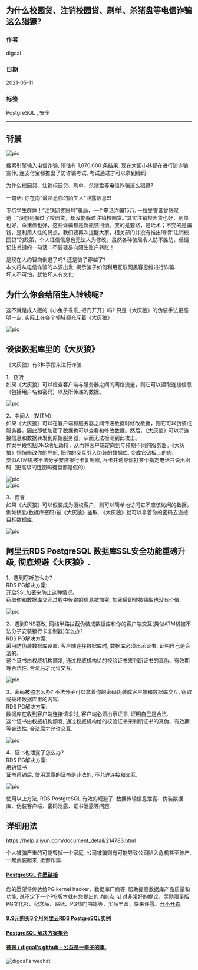 ## 为什么校园贷、注销校园贷、刷单、杀猪盘等电信诈骗这么猖獗?    
  
### 作者  
digoal  
  
### 日期  
2021-05-11   
  
### 标签  
PostgreSQL , 安全   
  
----  
  
## 背景  
![pic](20210511_01_pic_010.jpg)  
  
搜索引擎输入电信诈骗, 预估有 1,870,000 条结果. 现在大街小巷都在进行防诈骗宣传, 连支付宝都推出了防诈骗考试, 考试通过才可以拿到绿码.     
    
为什么校园贷、注销校园贷、刷单、杀猪盘等电信诈骗这么猖獗?     
    
一句话: 你在向"最熟悉你的陌生人"泄露信息!!!      
    
专坑学生群体！“注销网贷账号”骗局，一个电话诈骗15万. 一位受害者曾感叹道：“没想到躲过了校园贷，却没能躲过注销校园贷。”其实注销校园贷也好，刷单也好，杀猪盘也好，这些诈骗都是新瓶装旧酒。变的是套路，是话术；不变的是骗钱，是利用人性的弱点。我们要再次提醒大家，相关部门并没有推出所谓“注销校园贷”的政策，个人征信信息也无法人为修改。虽然各种骗局令人防不胜防，但请记住关键的一句话：不要轻易向陌生账户转账！    
  
是现在人的智商倒退了吗? 还是骗子穿越了?   
本文将从电信诈骗的本源出发, 揭示骗子如何利用互联网黑客思维进行诈骗.  
坏人不可怕，就怕坏人有文化!    
    
## 为什么你会给陌生人转钱呢?     
    
这不就是成人版的《小兔子乖乖, 把门开开》吗? 只是《大灰狼》的伪装手法更高明一点, 实际上在各个领域都充斥着《大灰狼》.      
    
![pic](20210511_01_pic_001.jpeg)    
    
## 谈谈数据库里的《大灰狼》    
《大灰狼》有3种手段来进行诈骗.      
    
1、窃听    
如果《大灰狼》可以检查客户端与服务器之间的网络流量，则它可以读取连接信息（包括用户名和密码）以及所传递的数据。    
    
![pic](20210511_01_pic_002.jpeg)    
    
2、中间人（MITM）    
如果《大灰狼》可以在客户端和服务器之间传递数据时修改数据，则它可以伪装成服务器，因此即使加密了数据也可以查看和修改数据。然后，《大灰狼》可以将连接信息和数据转发到原始服务器，从而无法检测到此攻击。    
作案手段包括DNS地址劫持，从而将客户端定向到与预期不同的服务器。《大灰狼》悄悄修改你的导航, 把你的交互引入伪装的数据库, 变成它砧板上的肉.     
类似ATM机被不法分子安装银行卡复制器, 吞卡并诱导你打某个指定电话并说出密码. (更高级的连密码键盘都是假的)    
    
![pic](20210511_01_pic_003.jpeg)    
![pic](20210511_01_pic_004.jpeg)    
    
3、假冒    
如果《大灰狼》可以假装成为授权客户，则可以简单地访问它不应该访问的数据。    
例如钥匙(数据库密码)被《大灰狼》盗取, 《大灰狼》就可以拿着你的密码去连接目标数据库.      
    
![pic](20210511_01_pic_005.jpeg)    
    
    
## 阿里云RDS PostgreSQL 数据库SSL安全功能重磅升级, 彻底规避《大灰狼》.    
    
1、遇到窃听怎么办?     
RDS PG解决方案:  
开启SSL加密来防止这种情况。    
窃取你和数据库交互过程中传输的信息被加密, 加密后即使被窃取也没有价值.     
    
![pic](20210511_01_pic_006.png)    
    
2、遇到DNS篡改, 网络半路拦截伪装成数据库和你的客户端交互(类似ATM机被不法分子安装银行卡复制器)怎么办?     
RDS PG解决方案:  
采用防伪装数据库设置: 客户端连接数据库时, 数据库必须出示证书, 证明自己是合法的.     
这个证书由权威机构颁发, 通过权威机构给的校验证书来判断证书的真伪、有效期等合法性. 合法后才允许交互.     
    
![pic](20210511_01_pic_007.jpeg)    
    
3、密码被盗怎么办? 不法分子可以拿着你的密码伪装成客户端和数据库交互, 窃取或破坏数据库里的内容.    
RDS PG解决方案:  
数据库在收到客户端连接请求时, 客户端必须出示证书, 证明自己是合法.     
这个证书由权威机构颁发, 通过权威机构给的校验证书来判断证书的真伪、有效期等合法性. 合法后才允许交互.      
    
![pic](20210511_01_pic_008.png)    
    
4、证书也泄露了怎么办?     
RDS PG解决方案:  
吊销证书.    
证书吊销后, 使用泄露的证书是非法的, 不允许连接和交互.     
    
![pic](20210511_01_pic_009.jpeg)    
    
使用以上方法, RDS PostgreSQL 有效的规避了: 数据传输信息泄露、伪装数据库、伪装客户端、密码泄露、证书泄露等问题.     
    
## 详细用法    
https://help.aliyun.com/document_detail/214783.html     
    
个人被骗严重的可能毁掉一个家庭, 公司被骗则有可能导致公司陷入危机甚至破产. 一起武装起来, 抵御诈骗.     
    
  
#### [PostgreSQL 许愿链接](https://github.com/digoal/blog/issues/76 "269ac3d1c492e938c0191101c7238216")
您的愿望将传达给PG kernel hacker、数据库厂商等, 帮助提高数据库产品质量和功能, 说不定下一个PG版本就有您提出的功能点. 针对非常好的提议，奖励限量版PG文化衫、纪念品、贴纸、PG热门书籍等，奖品丰富，快来许愿。[开不开森](https://github.com/digoal/blog/issues/76 "269ac3d1c492e938c0191101c7238216").  
  
  
#### [9.9元购买3个月阿里云RDS PostgreSQL实例](https://www.aliyun.com/database/postgresqlactivity "57258f76c37864c6e6d23383d05714ea")
  
  
#### [PostgreSQL 解决方案集合](https://yq.aliyun.com/topic/118 "40cff096e9ed7122c512b35d8561d9c8")
  
  
#### [德哥 / digoal's github - 公益是一辈子的事.](https://github.com/digoal/blog/blob/master/README.md "22709685feb7cab07d30f30387f0a9ae")
  
  
![digoal's wechat](../pic/digoal_weixin.jpg "f7ad92eeba24523fd47a6e1a0e691b59")
  
